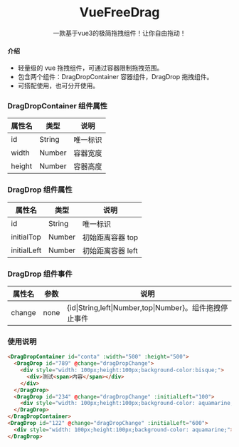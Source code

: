 <h1 align="center">VueFreeDrag</h1>
<p align="center">一款基于vue3的极简拖拽组件！让你自由拖动！</p>

#### 介绍

- 轻量级的 vue 拖拽组件，可通过容器限制拖拽范围。
- 包含两个组件：DragDropContainer 容器组件，DragDrop 拖拽组件。
- 可搭配使用，也可分开使用。

### DragDropContainer 组件属性

| 属性名 | 类型   | 说明     |
| ------ | ------ | -------- |
| id     | String | 唯一标识 |
| width  | Number | 容器宽度 |
| height | Number | 容器高度 |

### DragDrop 组件属性

| 属性名      | 类型   | 说明              |
| ----------- | ------ | ----------------- |
| id          | String | 唯一标识          |
| initialTop  | Number | 初始距离容器 top  |
| initialLeft | Number | 初始距离容器 left |

### DragDrop 组件事件

| 属性名 | 参数 | 说明                                                    |
| ------ | ---- | ------------------------------------------------------- |
| change | none | {id\|String,left\|Number,top\|Number}。组件拖拽停止事件 |

### 使用说明

```html
<DragDropContainer id="conta" :width="500" :height="500">
  <DragDrop id="789" @change="dragDropChange">
    <div style="width: 100px;height:100px;background-color:bisque;">
      <div>测试<span>内容</span></div>
    </div>
  </DragDrop>
  <DragDrop id="234" @change="dragDropChange" :initialLeft="100">
    <div style="width: 100px;height:100px;background-color: aquamarine;"></div>
  </DragDrop>
</DragDropContainer>
<DragDrop id="122" @change="dragDropChange" :initialLeft="600">
  <div style="width: 100px;height:100px;background-color: aquamarine;"></div>
</DragDrop>
```
